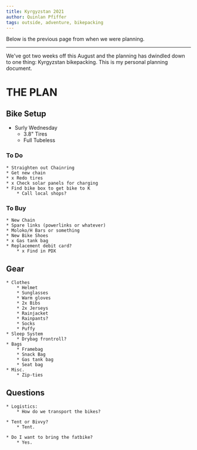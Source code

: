 ```yaml
---
title: Kyrgyzstan 2021
author: Quinlan Pfiffer
tags: outside, adventure, bikepacking
---
```


Below is the previous page from when we were planning.

<hr>

We've got two weeks off this August and the planning has dwindled down to one
thing: Kyrgyzstan bikepacking. This is my personal planning document.

# THE PLAN

## Bike Setup

* Surly Wednesday
    * 3.8" Tires
    * Full Tubeless

### To Do
    * Straighten out Chainring
    * Get new chain
    * x Redo tires
    * x Check solar panels for charging
    * Find bike box to get bike to K
        * Call local shops?

### To Buy
    * New Chain
    * Spare links (powerlinks or whatever)
    * Moloko/H Bars or something
    * New Bike Shoes
    * x Gas tank bag
    * Replacement debit card?
        * x Find in PDX

## Gear
    * Clothes
        * Helmet
        * Sunglasses
        * Warm gloves
        * 2x Bibs
        * 2x Jerseys
        * Rainjacket
        * Rainpants?
        * Socks
        * Puffy
    * Sleep System
        * Drybag frontroll?
    * Bags
        * Framebag
        * Snack Bag
        * Gas tank bag
        * Seat bag
    * Misc.
        * Zip-ties

## Questions
    * Logistics:
        * How do we transport the bikes?

    * Tent or Bivvy?
        * Tent.

    * Do I want to bring the fatbike?
        * Yes.
